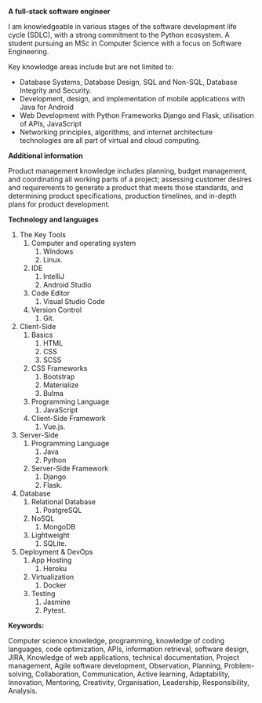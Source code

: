 ﻿**A full-stack software engineer**

I am knowledgeable in various stages of the software development life cycle (SDLC), with a strong commitment to the Python ecosystem. A student pursuing an MSc in Computer Science with a focus on Software Engineering.

Key knowledge areas include but are not limited to:

- Database Systems, Database Design, SQL and Non-SQL, Database Integrity and Security.
- Development, design, and implementation of mobile applications with Java for Android
- Web Development with Python Frameworks Django and Flask, utilisation of APIs, JavaScript
- Networking principles, algorithms, and internet architecture technologies are all part of virtual and cloud computing.



**Additional information**

Product management knowledge includes planning, budget management, and coordinating all working parts of a project; assessing customer desires and requirements to generate a product that meets those standards, and determining product specifications, production timelines, and in-depth plans for product development.

**Technology and languages**

1. The Key Tools
   1. Computer and operating system
      1. Windows
      1. Linux.
   1. IDE
      1. IntelliJ
      1. Android Studio
   1. Code Editor
      1. Visual Studio Code
   1. Version Control
      1. Git.
1. Client-Side
   1. Basics
      1. HTML
      1. CSS
      1. SCSS
   1. CSS Frameworks
      1. Bootstrap
      1. Materialize
      1. Bulma
   1. Programming Language
      1. JavaScript
   1. Client-Side Framework
      1. Vue.js.
1. Server-Side
   1. Programming Language
      1. Java
      1. Python
   1. Server-Side Framework
      1. Django
      1. Flask.
1. Database
   1. Relational Database
      1. PostgreSQL
   1. NoSQL
      1. MongoDB
   1. Lightweight
      1. SQLite.
1. Deployment & DevOps
   1. App Hosting
      1. Heroku
   1. Virtualization
      1. Docker
   1. Testing
      1. Jasmine
      1. Pytest.



**Keywords:**

Computer science knowledge, programming, knowledge of coding languages, code optimization, APIs, information retrieval, software design, JIRA, Knowledge of web applications, technical documentation, Project management, Agile software development, Observation, Planning, Problem-solving, Collaboration, Communication, Active learning, Adaptability, Innovation, Mentoring, Creativity, Organisation, Leadership, Responsibility, Analysis.

